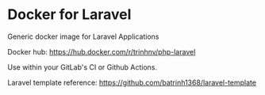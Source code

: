 # Docker for Laravel

Generic docker image for Laravel Applications

Docker hub: https://hub.docker.com/r/trinhnv/php-laravel

Use within your GitLab's CI or Github Actions.

Laravel template reference: https://github.com/batrinh1368/laravel-template
